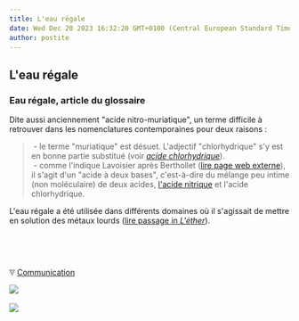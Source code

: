 ```yaml
---
title: L'eau régale
date: Wed Dec 20 2023 16:32:20 GMT+0100 (Central European Standard Time)
author: postite
---
```


## L'eau régale
### Eau régale, article du glossaire
 Dite aussi anciennement "acide nitro-muriatique", un terme difficile à retrouver dans les nomenclatures contemporaines pour deux raisons :

>  - le terme "muriatique" est désuet. L'adjectif "chlorhydrique" s'y est en bonne partie substitué (voir _[acide chlorhydrique](chlorhydrique.html)_).  
>  - comme l'indique Lavoisier après Berthollet ([lire page web externe](http://histsciences.univ-paris1.fr/i-corpus/lavoisier/page-detail.php?pagedebut=188&pageNumber=187&bookId=89)), il s'agit d'un "acide à deux bases", c'est-à-dire du mélange peu intime (non moléculaire) de deux acides, [l'acide nitrique](nitrique.html) et l'acide chlorhydrique.

L'eau régale a été utilisée dans différents domaines où il s'agissait de mettre en solution des métaux lourds ([lire passage in _L'éther_](ether.html#etherdorure)).



 

 ![](images/transparent122x1.gif)

![](images/flechebas.gif) [Communication](http://www.artrealite.com/annonceurs.htm) 

[![](https://cbonvin.fr/sites/regie.artrealite.com/visuels/campagne1.png)](index-2.html#20131014)

![](https://cbonvin.fr/sites/regie.artrealite.com/visuels/campagne2.png)